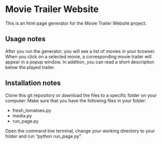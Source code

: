 # Movie Trailer Website
This is an html page generator for the Movie Trailer Website project.  

## Usage notes
After you run the generator, you will see a list of movies in your browser. When you click on a selected movie, a corresponding movie trailer will appear in a popup window. In addition, you can read a short description below the played trailer.

## Installation notes
Clone this git repository or download the files to a specific folder on your computer. Make sure that you have the following files in your folder:
* fresh_tomatoes.py
* media.py
* run_page.py

Open the command line terminal, change your working directory to your folder and run “python run_page.py”. 







